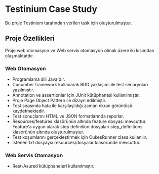 #  Testinium Case Study
Bu proje Testinium tarafından verilen task için oluşturulmuştur.


##  Proje Özellikleri
Proje web otomasyon ve Web servis otomasyon olmak üzere iki kısımdan oluşmaktatdır. 

###  Web Otomasyon
* Programlama dili Java'dır.
* Cucumber framework kullanarak BDD yaklaşımı ile test senaryoları yazılmıştır.
* Annotation ve assertionlar için JUnit kütüphanesi kullanılmıştır.
* Proje Page Object Pattern ile dizayn edilmiştir.
* Test sırasında hata ile karşılaşıldığı zaman ekran görüntüsü kaydetmektedir.
* Test sonuçlarını HTML ve JSON formatlarında raporlar.
* Resources/features klasörünün altında feature dosyası mevcuttur. Feature'a uygun olarak step definition dosyaları step_definitions klasorünün altında oluşturulmuştur.
* Test koşumlarını gerçekleştirmek için CukesRunner class kullanılır.
*  İstenen txt dosyaysı resources/dosyalar klasöründe mevcuttur.

###  Web Servis Otomasyon
* Rest-Asured kütüphaneleri kullanılmıştır.
